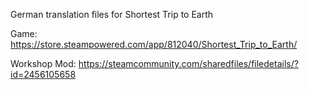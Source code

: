 German translation files for Shortest Trip to Earth

Game: https://store.steampowered.com/app/812040/Shortest_Trip_to_Earth/

Workshop Mod: https://steamcommunity.com/sharedfiles/filedetails/?id=2456105658
